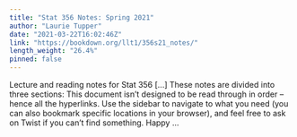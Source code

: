 ```yaml
---
title: "Stat 356 Notes: Spring 2021"
author: "Laurie Tupper"
date: "2021-03-22T16:02:46Z"
link: "https://bookdown.org/llt1/356s21_notes/"
length_weight: "26.4%"
pinned: false
---
```


Lecture and reading notes for Stat 356 [...] These notes are divided into three sections: This document isn’t designed to be read through in order – hence all the hyperlinks. Use the sidebar to navigate to what you need (you can also bookmark specific locations in your browser), and feel free to ask on Twist if you can’t find something. Happy ...
